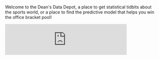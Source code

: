 Welcome to the Dean's Data Depot, a place to get statistical tidbits about the sports world, or a place to find the predictive model that helps you win the office bracket pool!
<iframe src="https://anchor.fm/geoffrey-dean/embed" height="102px" width="400px" frameborder="0" scrolling="no"></iframe>